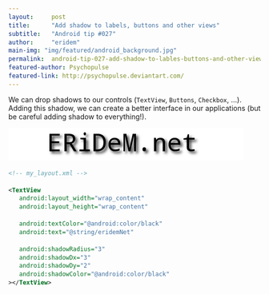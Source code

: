 ```yaml
---
layout:     post
title:      "Add shadow to labels, buttons and other views"
subtitle:   "Android tip #027"
author:     "eridem"
main-img: "img/featured/android_background.jpg"
permalink:  android-tip-027-add-shadow-to-lables-buttons-and-other-view
featured-author: Psychopulse
featured-link: http://psychopulse.deviantart.com/
---
```


We can drop shadows to our controls (`TextView`, `Buttons`, `Checkbox`, …). Adding this shadow, we can create a better interface in our applications (but be careful adding shadow to everything!).

![Shadow image](/img/posts/2011-06-03-shadow.png)

```xml
<!-- my_layout.xml -->

<TextView
   android:layout_width="wrap_content"
   android:layout_height="wrap_content"
   
   android:textColor="@android:color/black"
   android:text="@string/eridemNet"
   
   android:shadowRadius="3"
   android:shadowDx="3"
   android:shadowDy="2"
   android:shadowColor="@android:color/black"
></TextView>
```